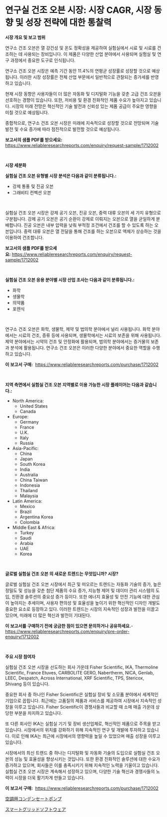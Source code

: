 <p><h1>연구실 건조 오븐 시장: 시장 CAGR, 시장 동향 및 성장 전략에 대한 통찰력</h1></p><p><strong>시장 개요 및 보고 범위</strong></p>
<p><p>연구소 건조 오븐은 열 강건성 및 온도 정확성을 제공하여 실험실에서 시료 및 시료를 건조하는 데 사용되는 장비입니다. 이 제품은 다양한 산업 분야에서 사용되며 실험실 및 연구 과정에서 중요한 도구로 인식됩니다. </p><p>연구소 건조 오븐 시장은 예측 기간 동안 11.4%의 연평균 성장률로 성장할 것으로 예상됩니다. 이러한 시장 성장률은 전체 산업 부문에서 일반적으로 관찰되는 증가세를 반영하고 있습니다. </p><p>현재 시장 동향은 사용자들이 더 많은 자동화 및 디지털화 기능을 갖춘 고급 건조 오븐을 선호하는 경향이 있습니다. 또한, 저비용 및 환경 친화적인 제품 수요가 높아지고 있습니다. 시장의 미래 전망은 혁신적인 기술 발전과 신뢰성 있는 제품 공급이 주요한 영향을 미칠 것으로 예상됩니다. </p><p>종합적으로, 연구소 건조 오븐 시장은 미래에 지속적으로 성장할 것으로 전망되며 기술 발전 및 수요 증가에 따라 점진적으로 발전할 것으로 예상됩니다.</p></p>
<p><strong>보고서의 샘플 PDF를 받으세요:</strong> <a href="https://www.reliableresearchreports.com/enquiry/request-sample/1712002">https://www.reliableresearchreports.com/enquiry/request-sample/1712002</a></p>
<p>&nbsp;</p>
<p><strong>시장 세분화</strong></p>
<p><strong>실험실 건조 오븐 유형별 시장 분석은 다음과 같이 분류됩니다.:</strong></p>
<p><ul><li>강제 통풍 및 진공 오븐</li><li>그래비티 컨벡션 오븐</li></ul></p>
<p>&nbsp;</p>
<p><p>실험실 건조 오븐 시장은 강제 공기 오븐, 진공 오븐, 중력 대류 오븐의 세 가지 유형으로 구분됩니다. 강제 공기 오븐은 공기 순환이 강제로 이뤄지는 오븐으로 열을 균일하게 분배합니다. 진공 오븐은 내부 압력을 낮춰 부적정 조건에서 건조를 할 수 있도록 하는 오븐입니다. 중력 대류 오븐은 열 전달을 통해 건조를 하는 오븐으로 액체가 상승하는 것을 이용하여 건조합니다.</p></p>
<p><strong>보고서의 샘플 PDF를 받으세요:</strong>&nbsp;<a href="https://www.reliableresearchreports.com/enquiry/request-sample/1712002">https://www.reliableresearchreports.com/enquiry/request-sample/1712002</a></p>
<p>&nbsp;</p>
<p><strong> 실험실 건조 오븐 응용 분야별 시장 산업 조사는 다음과 같이 분류됩니다.:</strong></p>
<p><ul><li>화학</li><li>생물학</li><li>의약품</li><li>포렌식</li></ul></p>
<p>&nbsp;</p>
<p><p>연구소 건조 오븐은 화학, 생물학, 제약 및 법의학 분야에서 널리 사용됩니다. 화학 분야에서는 시료의 건조, 증류 등에 사용되며, 생물학에서는 시료의 보존을 위해 사용됩니다. 제약 분야에서는 시약의 건조 및 안정화에 활용되며, 법의학 분야에서는 증거물의 보존과 분석에 활용됩니다. 연구소 건조 오븐은 이러한 다양한 분야에서 중요한 역할을 수행하고 있습니다.</p></p>
<p><strong>이 보고서 구매:</strong>&nbsp; <a href="https://www.reliableresearchreports.com/purchase/1712002">https://www.reliableresearchreports.com/purchase/1712002</a></p>
<p>&nbsp;</p>
<p><strong>지역 측면에서 실험실 건조 오븐 지역별로 이용 가능한 시장 플레이어는 다음과 같습니다.:</strong></p>
<p><ul>
    <li>
        North America:
        <ul>
            <li>United States</li>
            <li>Canada</li>
        </ul>
    </li>
    <li>
        Europe:
        <ul>
            <li>Germany</li>
            <li>France</li>
            <li>U.K.</li>
            <li>Italy</li>
            <li>Russia</li>
        </ul>
    </li>
    <li>
        Asia-Pacific:
        <ul>
            <li>China</li>
            <li>Japan</li>
            <li>South Korea</li>
            <li>India</li>
            <li>Australia</li>
            <li>China Taiwan</li>
            <li>Indonesia</li>
            <li>Thailand</li>
            <li>Malaysia</li>
        </ul>
    </li>
    <li>
        Latin America:
        <ul>
            <li>Mexico</li>
            <li>Brazil</li>
            <li>Argentina Korea</li>
            <li>Colombia</li>
        </ul>
    </li>
    <li>
        Middle East & Africa:
        <ul>
            <li>Turkey</li>
            <li>Saudi</li>
            <li>Arabia</li>
            <li>UAE</li>
            <li>Korea</li>
        </ul>
    </li>
    </ul></p>
<p>&nbsp;</p>
<p><strong>글로벌 실험실 건조 오븐 의 새로운 트렌드는 무엇입니까? 시장?</strong></p>
<p><p>글로벌 실험실 건조 오븐 시장에서 최근 및 떠오르는 트렌드는 자동화 기술의 증가, 높은 정밀도 및 성능을 갖춘 첨단 제품의 수요 증가, 지능형 제어 및 데이터 관리 시스템의 도입, 친환경 솔루션의 중요성 증가 등이다. 또한 에너지 효율성 및 안전 기능에 대한 관심이 높아지는 추세이며, 사용자 편의성 및 효율성을 높이기 위한 혁신적인 디자인 개발도 중요한 요소로 등장하고 있다. 이러한 트렌드는 시장의 지속적인 성장과 발전을 이끌고 있으며, 미래에 더 많은 혁신과 발전이 기대된다.</p></p>
<p><strong>이 보고서를 구매하기 전에 궁금한 점이 있으면 문의하거나 공유하세요.</strong>- <a href="https://www.reliableresearchreports.com/enquiry/pre-order-enquiry/1712002">https://www.reliableresearchreports.com/enquiry/pre-order-enquiry/1712002</a></p>
<p>&nbsp;</p>
<p><strong>주요 시장 참여자</strong></p>
<p><p>실험실 건조 오븐 시장을 선도하는 회사 가운데 Fisher Scientific, IKA, Thermoline Scientific, France Etuves, CARBOLITE GERO, Nabertherm, NICA, Genlab, LEEC, Despatch, Across International, XRF Scientific, TPS, Stericox, Shivang 등이 있습니다. </p><p>중요한 회사 중 하나인 Fisher Scientific은 실험실 장비 및 소모품 분야에서 세계적인 기업으로 꼽힙니다. 최근에는 고품질의 제품과 서비스를 제공하여 시장에서 지속적인 성장을 이루고 있습니다. Fisher Scientific이 경쟁사들과 비교할 때 소매 매출 가운데 상당한 부분을 차지하고 있습니다.</p><p>또 다른 회사인 IKA는 실험실 기기 및 장비 생산업체로, 혁신적인 제품으로 주목을 받고 있습니다. 시장에서의 위치를 강화하기 위해 지속적인 연구 및 개발에 투자하고 있습니다. 이로 인해 IKA는 최근에 시장에서의 영향력을 높일 수 있었으며 매출 성장을 이루고 있습니다. </p><p>시장에서의 최신 트렌드 중 하나는 디지털화 및 자동화 기술의 도입으로 실험실 건조 오븐의 성능 및 효율성을 향상시키는 것입니다. 또한 환경 친화적인 솔루션에 대한 수요가 증가하고 있으며, 회사들은 이를 충족시키기 위해 지속적인 노력을 기울이고 있습니다. 실험실 건조 오븐 시장은 계속해서 성장하고 있으며, 다양한 기술 혁신과 경쟁사들의 노력이 시장을 더욱 활기차게 만들고 있습니다.</p></p>
<p><strong>이 보고서 구매:</strong>&nbsp;&nbsp;<a href="https://www.reliableresearchreports.com/purchase/1712002">https://www.reliableresearchreports.com/purchase/1712002</a></p>
<p><p><a href="https://github.com/RodHoppe07/Market-Research-Report-List-1/blob/main/715610712549.md">空調用コンデンセートポンプ</a></p><p><a href="https://github.com/laurenreichert/Market-Research-Report-List-1/blob/main/218046212548.md">スマートグリッドソフトウェア</a></p></p>
